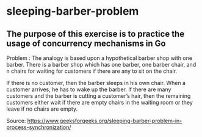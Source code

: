 # sleeping-barber-problem

## The purpose of this exercise is to practice the usage of concurrency mechanisms in Go

Problem : The analogy is based upon a hypothetical barber shop with one barber. There is a barber shop which has one barber, one barber chair, and n chairs for waiting for customers if there are any to sit on the chair.

If there is no customer, then the barber sleeps in his own chair.
When a customer arrives, he has to wake up the barber.
If there are many customers and the barber is cutting a customer’s hair, then the remaining customers either wait if there are empty chairs in the waiting room or they leave if no chairs are empty.

Source: https://www.geeksforgeeks.org/sleeping-barber-problem-in-process-synchronization/

